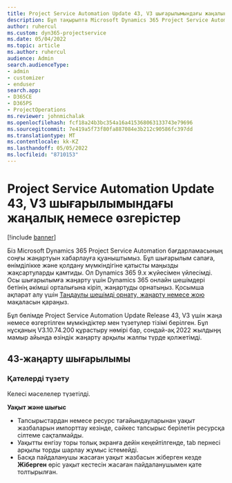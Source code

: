 ```yaml
---
title: Project Service Automation Update 43, V3 шығарылымындағы жаңалық немесе өзгерістер
description: Бұл тақырыпта Microsoft Dynamics 365 Project Service Automation 43, V3 жаңарту шығарылымындағы қолжетімді мүмкіндіктер мен түзетулердің тізімі берілген.
author: ruhercul
ms.custom: dyn365-projectservice
ms.date: 05/04/2022
ms.topic: article
ms.author: ruhercul
audience: Admin
search.audienceType:
- admin
- customizer
- enduser
search.app:
- D365CE
- D365PS
- ProjectOperations
ms.reviewer: johnmichalak
ms.openlocfilehash: fcf18a24b3bc354a16a415368063133743e79696
ms.sourcegitcommit: 7e419a5f73f80fa887084e3b212c90586fc397dd
ms.translationtype: MT
ms.contentlocale: kk-KZ
ms.lasthandoff: 05/05/2022
ms.locfileid: "8710153"
---
```

# <a name="whats-new-or-changed-in-project-service-automation-update-release-43-v3"></a>Project Service Automation Update 43, V3 шығарылымындағы жаңалық немесе өзгерістер

[!include [banner](../includes/psa-now-project-operations.md)]

Біз Microsoft Dynamics 365 Project Service Automation бағдарламасының соңғы жаңартуын хабарлауға қуаныштымыз. Бұл шығарылым сапаға, өнімділікке және қолдану мүмкіндігіне қатысты маңызды жақсартуларды қамтиды. Ол Dynamics 365 9.x жүйесімен үйлесімді. Осы шығарылымға жаңарту үшін Dynamics 365 онлайн шешімдері бетінің әкімші орталығына кіріп, жаңартуды орнатыңыз. Қосымша ақпарат алу үшін [Таңдаулы шешімді орнату, жаңарту немесе жою](/power-platform/admin/install-remove-preferred-solution) мақаласын қараңыз.

Бұл бөлімде Project Service Automation Update Release 43, V3 үшін жаңа немесе өзгертілген мүмкіндіктер мен түзетулер тізімі берілген. Бұл нұсқаның V3.10.74.200 құрастыру нөмірі бар, сондай-ақ 2022 жылдыңң мамыр айында өзіндік жаңарту арқылы жалпы түрде қолжетімді.

## <a name="update-release-43"></a>43-жаңарту шығарылымы

### <a name="bug-fixes"></a>Қателерді түзету

Келесі мәселелер түзетілді.


**Уақыт және шығыс**

- Тапсырыстардан немесе ресурс тағайындауларынан уақыт жазбаларын импорттау кезінде, сәйкес тапсырыс берілетін ресурсқа сілтеме сақталмайды.
- Уақытты енгізу торы толық экранға дейін кеңейтілгенде, tab пернесі арқылы торды шарлау жұмыс істемейді.
- Басқа пайдаланушы жасаған уақыт жазбасын жіберген кезде **Жіберген** өріс уақыт кестесін жасаған пайдаланушымен қате толтырылған.
